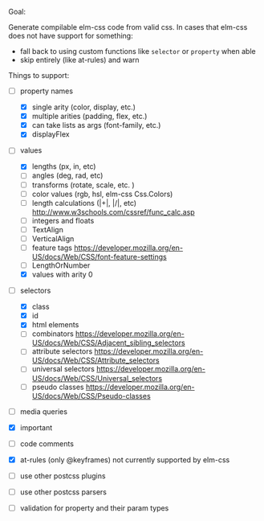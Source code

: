 Goal:

Generate compilable elm-css code from valid css. In cases that elm-css does not have support for something:
  - fall back to using custom functions like `selector` or `property` when able
  - skip entirely (like at-rules) and warn

Things to support:

- [ ] property names

  - [x] single arity (color, display, etc.)
  - [x] multiple arities (padding, flex, etc.)
  - [x] can take lists as args (font-family, etc.)
  - [x] displayFlex

- [ ] values
    - [x] lengths (px, in, etc)
    - [ ] angles (deg, rad, etc)
    - [ ] transforms (rotate, scale, etc. )
    - [ ] color values (rgb, hsl, elm-css Css.Colors)
    - [ ] length calculations (|+|, |/|, etc) http://www.w3schools.com/cssref/func_calc.asp
    - [ ] integers and floats
    - [ ] TextAlign
    - [ ] VerticalAlign
    - [ ] feature tags https://developer.mozilla.org/en-US/docs/Web/CSS/font-feature-settings
    - [ ] LengthOrNumber
    - [x] values with arity 0

- [ ] selectors

  - [x] class
  - [x] id
  - [x] html elements
  - [ ] combinators <https://developer.mozilla.org/en-US/docs/Web/CSS/Adjacent_sibling_selectors>
  - [ ] attribute selectors <https://developer.mozilla.org/en-US/docs/Web/CSS/Attribute_selectors>
  - [ ] universal selectors <https://developer.mozilla.org/en-US/docs/Web/CSS/Universal_selectors>
  - [ ] pseudo classes <https://developer.mozilla.org/en-US/docs/Web/CSS/Pseudo-classes>

- [ ] media queries

- [x] important

- [ ] code comments

- [x] at-rules (only @keyframes) not currently supported by elm-css

- [ ] use other postcss plugins

- [ ] use other postcss parsers

- [ ] validation for property and their param types
